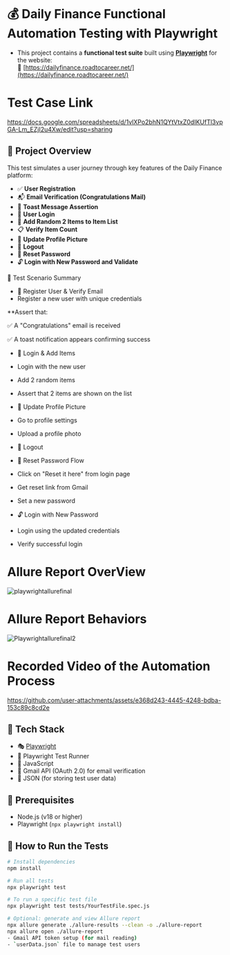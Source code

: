 # 💰 Daily Finance Functional Automation Testing with Playwright
- This project contains a **functional test suite** built using **[Playwright](https://playwright.dev/)** for the website:  
🔗 [https://dailyfinance.roadtocareer.net/](https://dailyfinance.roadtocareer.net/)
# Test Case Link
https://docs.google.com/spreadsheets/d/1vlXPo2bhN1QYtVtxZ0dIKUfTl3vpGA-Lm_EZjI2u4Xw/edit?usp=sharing
## 📌 Project Overview

This test simulates a user journey through key features of the Daily Finance platform:

- ✅ **User Registration**
- 📬 **Email Verification (Congratulations Mail)**
- 🔔 **Toast Message Assertion**
- 🔐 **User Login**
- 🛒 **Add Random 2 Items to Item List**
- 📋 **Verify Item Count**
- 👤 **Update Profile Picture**
- 🚪 **Logout**
- 🔁 **Reset Password**
- 🔓 **Login with New Password and Validate**

📝 Test Scenario Summary
- 📝 Register User & Verify Email
- Register a new user with unique credentials

**Assert that:

✅ A "Congratulations" email is received

✅ A toast notification appears confirming success

- 🔐 Login & Add Items
- Login with the new user

- Add 2 random items

- Assert that 2 items are shown on the list

- 👤 Update Profile Picture
- Go to profile settings

- Upload a profile photo

- 🚪 Logout
- 🔁 Reset Password Flow
- Click on "Reset it here" from login page

- Get reset link from Gmail

- Set a new password

- 🔓 Login with New Password
- Login using the updated credentials

- Verify successful login
# Allure Report OverView
![playwrightallurefinal](https://github.com/user-attachments/assets/b0959d69-eda8-42c5-9688-ab290cde8e5e)

# Allure Report Behaviors
![Playwrightallurefinal2](https://github.com/user-attachments/assets/2ddb5381-cc25-4d00-a543-bed58398da54)


# Recorded Video of the Automation Process
https://github.com/user-attachments/assets/e368d243-4445-4248-bdba-153c89c8cd2e


    

 ## 🧪 Tech Stack

- 🎭 [Playwright](https://playwright.dev/)
- 🧪 Playwright Test Runner
- 📄 JavaScript 
- 📧 Gmail API (OAuth 2.0) for email verification
- 💾 JSON (for storing test user data)

## 🧰 Prerequisites

- Node.js (v18 or higher)
- Playwright (`npx playwright install`)
## 🚦 How to Run the Tests

```bash
# Install dependencies
npm install

# Run all tests
npx playwright test

# To run a specific test file
npx playwright test tests/YourTestFile.spec.js

# Optional: generate and view Allure report
npx allure generate ./allure-results --clean -o ./allure-report
npx allure open ./allure-report
- Gmail API token setup (for mail reading)
- `userData.json` file to manage test users

  
